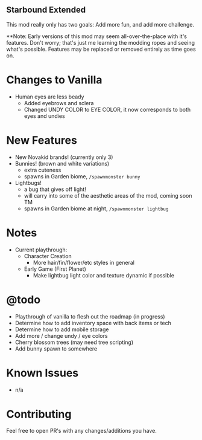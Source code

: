 ## Starbound Extended

This mod really only has two goals: Add more fun, and add more challenge.

**Note: Early versions of this mod may seem all-over-the-place with it's features. Don't worry; that's just me learning the modding ropes and seeing what's possible. Features may be replaced or removed entirely as time goes on.

Changes to Vanilla
==================
- Human eyes are less beady
  - Added eyebrows and sclera
  - Changed UNDY COLOR to EYE COLOR, it now corresponds to both eyes and undies

New Features
============
- New Novakid brands! (currently only 3)
- Bunnies! (brown and white variations)
  - extra cuteness
  - spawns in Garden biome, `/spawnmonster bunny`
- Lightbugs!
  - a bug that gives off light!
  - will carry into some of the aesthetic areas of the mod, coming soon TM
  - spawns in Garden biome at night, `/spawnmonster lightbug`

Notes
=====
- Current playthrough:
  - Character Creation
    - More hair/fin/flower/etc styles in general
  - Early Game (First Planet)
    - Make lightbug light color and texture dynamic if possible

@todo
======
- Playthrough of vanilla to flesh out the roadmap (in progress)
- Determine how to add inventory space with back items or tech
- Determine how to add mobile storage
- Add more / change  undy / eye colors
- Cherry blossom trees (may need tree scripting)
- Add bunny spawn to somewhere

Known Issues
============
- n/a

Contributing
============
Feel free to open PR's with any changes/additions you have.
